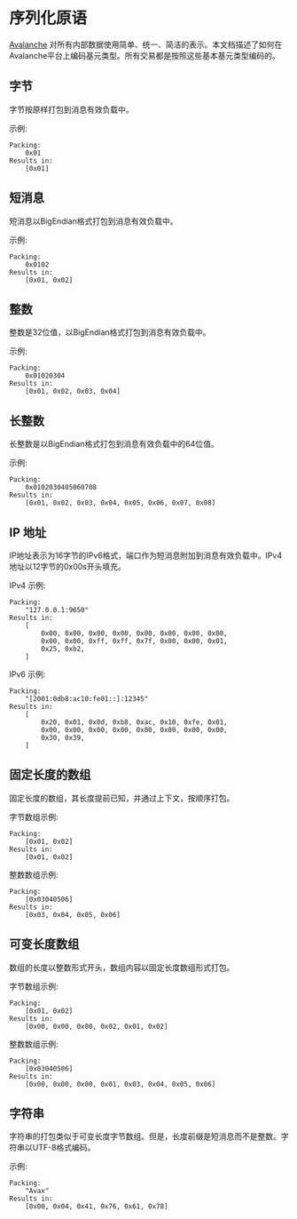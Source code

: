 # 序列化原语

[Avalanche](../../#avalanche) 对所有内部数据使用简单、统一、简洁的表示。本文档描述了如何在Avalanche平台上编码基元类型。所有交易都是按照这些基本基元类型编码的。

## 字节

字节按原样打包到消息有效负载中。

示例:

```text
Packing:
    0x01
Results in:
    [0x01]
```

## 短消息

短消息以BigEndian格式打包到消息有效负载中。

示例:

```text
Packing:
    0x0102
Results in:
    [0x01, 0x02]
```

## 整数

整数是32位值，以BigEndian格式打包到消息有效负载中。

示例:

```text
Packing:
    0x01020304
Results in:
    [0x01, 0x02, 0x03, 0x04]
```

## 长整数

长整数是以BigEndian格式打包到消息有效负载中的64位值。

示例:

```text
Packing:
    0x0102030405060708
Results in:
    [0x01, 0x02, 0x03, 0x04, 0x05, 0x06, 0x07, 0x08]
```

## IP 地址

IP地址表示为16字节的IPv6格式，端口作为短消息附加到消息有效负载中。IPv4地址以12字节的0x00s开头填充。

IPv4 示例:

```text
Packing:
    "127.0.0.1:9650"
Results in:
    [
        0x00, 0x00, 0x00, 0x00, 0x00, 0x00, 0x00, 0x00,
        0x00, 0x00, 0xff, 0xff, 0x7f, 0x00, 0x00, 0x01,
        0x25, 0xb2,
    ]
```

IPv6 示例:

```text
Packing:
    "[2001:0db8:ac10:fe01::]:12345"
Results in:
    [
        0x20, 0x01, 0x0d, 0xb8, 0xac, 0x10, 0xfe, 0x01,
        0x00, 0x00, 0x00, 0x00, 0x00, 0x00, 0x00, 0x00,
        0x30, 0x39,
    ]
```

## 固定长度的数组

固定长度的数组，其长度提前已知，并通过上下文，按顺序打包。

字节数组示例:

```text
Packing:
    [0x01, 0x02]
Results in:
    [0x01, 0x02]
```

整数数组示例:

```text
Packing:
    [0x03040506]
Results in:
    [0x03, 0x04, 0x05, 0x06]
```

## 可变长度数组

数组的长度以整数形式开头，数组内容以固定长度数组形式打包。

字节数组示例:

```text
Packing:
    [0x01, 0x02]
Results in:
    [0x00, 0x00, 0x00, 0x02, 0x01, 0x02]
```

整数数组示例:

```text
Packing:
    [0x03040506]
Results in:
    [0x00, 0x00, 0x00, 0x01, 0x03, 0x04, 0x05, 0x06]
```

## 字符串

字符串的打包类似于可变长度字节数组。但是，长度前缀是短消息而不是整数。字符串以UTF-8格式编码。

示例:

```text
Packing:
    "Avax"
Results in:
    [0x00, 0x04, 0x41, 0x76, 0x61, 0x78]
```

<!--stackedit_data:
eyJoaXN0b3J5IjpbLTIwMTE4NTg1MTAsLTExOTg0MTUwOTcsNz
czNDY3MDg3LC0xMTE5MjYxMjY5XX0=
-->